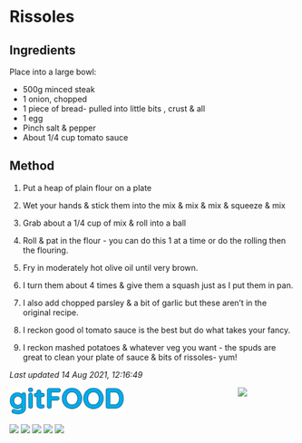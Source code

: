 # Rissoles

## Ingredients

Place into a large bowl:
- 500g minced steak
- 1 onion, chopped
- 1 piece of bread- pulled into little bits , crust & all
- 1 egg
- Pinch salt & pepper
- About 1/4 cup tomato sauce

## Method 

1. Put a heap of plain flour on a plate

2. Wet your hands & stick them into the mix & mix & mix & squeeze & mix

3. Grab about a 1/4 cup of mix & roll into a ball
4. Roll & pat in the flour - you can do this 1 at a time or do the rolling then the flouring.

5. Fry in moderately hot olive oil until very brown.

6. I turn them about 4 times & give them a squash just as I put them in pan.

7. I also add chopped parsley & a bit of garlic but these aren’t in the original recipe.

8. I reckon good ol tomato sauce is the best but do what takes your fancy.

9. I reckon mashed potatoes & whatever veg you want - the spuds are great to clean your plate of sauce & bits of rissoles- yum!

*Last updated 14 Aug 2021, 12:16:49*

<img src="../images/logo_sm.png" width="40%" />

<img src="https://profile-counter.glitch.me/fexofenadine_rissoles/count.svg" width="20%" align="right" />

<img src="https://img.shields.io/badge/tag-beef-blue.svg" /> <img src="https://img.shields.io/badge/tag-fried-blue.svg" /> <img src="https://img.shields.io/badge/tag-easy-blue.svg" /> <img src="https://img.shields.io/badge/tag-Aussie-blue.svg" /> <img src="https://img.shields.io/badge/tag-family-blue.svg" /> 